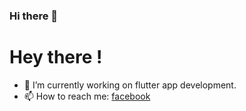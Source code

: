 ### Hi there 👋

# Hey there !

- 🔭 I’m currently working on flutter app development.
- 📫 How to reach me: [facebook]('https://fb.me/khantwin04')

